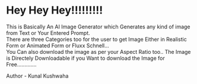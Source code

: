# Hey Hey Hey!!!!!!!!!

This is Basically An AI Image Generator which Generates any kind of image from Text or Your Entered Prompt.<br>
There are three Categories too for the user to get Image Either in Realistic Form or Animated Form or Fluxx Schnell...
<br>
You Can also download the image as per your Aspect Ratio too..
The Image is Directely Downloadable if you Want to download the Image for Free.............<br>

Author - Kunal Kushwaha